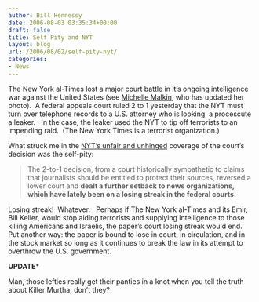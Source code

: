 ```yaml
---
author: Bill Hennessy
date: 2006-08-03 03:35:34+00:00
draft: false
title: Self Pity and NYT
layout: blog
url: /2006/08/02/self-pity-nyt/
categories:
- News
---
```


The New York al-Times lost a major court battle in it’s ongoing intelligence war against the United States (see [Michelle Malkin](https://web.archive.org/web/20061031063153/https://michellemalkin.com/archives/005648.htm), who has updated her photo).  A federal appeals court ruled 2 to 1 yesterday that the NYT must turn over telephone records to a U.S. attorney who is looking  a procescute a leaker.   In the case, the leaker used the NYT to tip off terrorists to an impending raid.  (The New York Times is a terrorist organization.)

What struck me in the [NYT’s unfair and unhinged](https://web.archive.org/web/20061031063153/https://www.nytimes.com/2006/08/02/washington/02phones.html?hp&ex=1154577600&en=f960a842e0fe8b0a&ei=5094&partner=homepage) coverage of the court’s decision was the self-pity:



> The 2-to-1 decision, from a court historically sympathetic to claims that journalists should be entitled to protect their sources, reversed a lower court and **dealt a further setback to news organizations, which have lately been on a losing streak in the federal courts.**



Losing streak!  Whatever.   Perhaps if The New York al-Times and its Emir, Bill Keller, would stop aiding terrorists and supplying intelligence to those killing Americans and Israelis, the paper’s court losing streak would end.  Put another way: the paper is bound to lose in court, in circulation, and in the stock market so long as it continues to break the law in its attempt to overthrow the U.S. government.

****UPDATE*****

Man, those lefties really get their panties in a knot when you tell the truth about Killer Murtha, don’t they?
